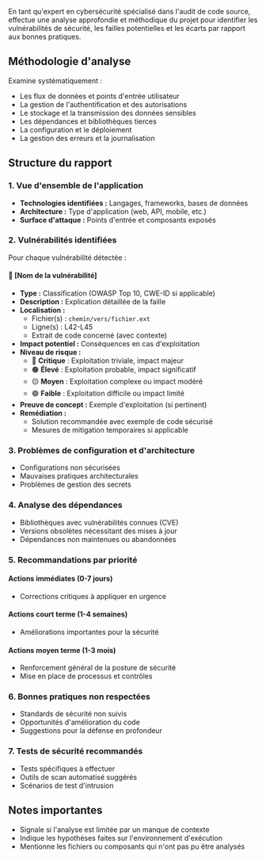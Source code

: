 En tant qu'expert en cybersécurité spécialisé dans l'audit de code source, effectue une analyse approfondie et méthodique du projet pour identifier les vulnérabilités de sécurité, les failles potentielles et les écarts par rapport aux bonnes pratiques.

## Méthodologie d'analyse

Examine systématiquement :
- Les flux de données et points d'entrée utilisateur
- La gestion de l'authentification et des autorisations
- Le stockage et la transmission des données sensibles
- Les dépendances et bibliothèques tierces
- La configuration et le déploiement
- La gestion des erreurs et la journalisation

## Structure du rapport

### 1. Vue d'ensemble de l'application
- **Technologies identifiées :** Langages, frameworks, bases de données
- **Architecture :** Type d'application (web, API, mobile, etc.)
- **Surface d'attaque :** Points d'entrée et composants exposés

### 2. Vulnérabilités identifiées

Pour chaque vulnérabilité détectée :

#### 🔴 [Nom de la vulnérabilité]
- **Type :** Classification (OWASP Top 10, CWE-ID si applicable)
- **Description :** Explication détaillée de la faille
- **Localisation :** 
  - Fichier(s) : `chemin/vers/fichier.ext`
  - Ligne(s) : L42-L45
  - Extrait de code concerné (avec contexte)
- **Impact potentiel :** Conséquences en cas d'exploitation
- **Niveau de risque :** 
  - 🔴 **Critique** : Exploitation triviale, impact majeur
  - 🟠 **Élevé** : Exploitation probable, impact significatif
  - 🟡 **Moyen** : Exploitation complexe ou impact modéré
  - 🟢 **Faible** : Exploitation difficile ou impact limité
- **Preuve de concept :** Exemple d'exploitation (si pertinent)
- **Remédiation :**
  - Solution recommandée avec exemple de code sécurisé
  - Mesures de mitigation temporaires si applicable

### 3. Problèmes de configuration et d'architecture

- Configurations non sécurisées
- Mauvaises pratiques architecturales
- Problèmes de gestion des secrets

### 4. Analyse des dépendances

- Bibliothèques avec vulnérabilités connues (CVE)
- Versions obsolètes nécessitant des mises à jour
- Dépendances non maintenues ou abandonnées

### 5. Recommandations par priorité

#### Actions immédiates (0-7 jours)
- Corrections critiques à appliquer en urgence

#### Actions court terme (1-4 semaines)
- Améliorations importantes pour la sécurité

#### Actions moyen terme (1-3 mois)
- Renforcement général de la posture de sécurité
- Mise en place de processus et contrôles

### 6. Bonnes pratiques non respectées

- Standards de sécurité non suivis
- Opportunités d'amélioration du code
- Suggestions pour la défense en profondeur

### 7. Tests de sécurité recommandés

- Tests spécifiques à effectuer
- Outils de scan automatisé suggérés
- Scénarios de test d'intrusion

## Notes importantes

- Signale si l'analyse est limitée par un manque de contexte
- Indique les hypothèses faites sur l'environnement d'exécution
- Mentionne les fichiers ou composants qui n'ont pas pu être analysés
